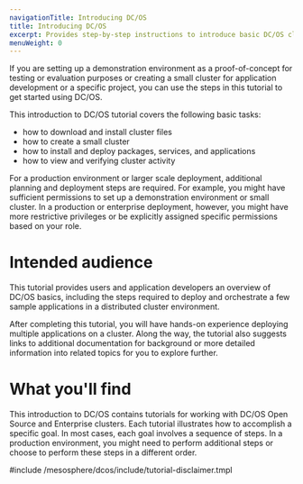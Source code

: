 ```yaml
---
navigationTitle: Introducing DC/OS
title: Introducing DC/OS
excerpt: Provides step-by-step instructions to introduce basic DC/OS cluster tasks
menuWeight: 0
---
```

If you are setting up a demonstration environment as a proof-of-concept for testing or evaluation purposes or creating a small cluster for application development or a specific project, you can use the steps in this tutorial to get started using DC/OS. 

This introduction to DC/OS tutorial covers the following basic tasks:

- how to download and install cluster files
- how to create a small cluster
- how to install and deploy packages, services, and applications
- how to view and verifying cluster activity

For a production environment or larger scale deployment, additional planning and deployment steps are required. For example, you might have sufficient permissions to set up a demonstration environment or small cluster. In a production or enterprise deployment, however, you might have more restrictive privileges or be explicitly assigned specific permissions based on your role.

# Intended audience
This tutorial provides users and application developers an overview of DC/OS basics, including the steps required to deploy and orchestrate a few sample applications in a distributed cluster environment.

After completing this tutorial, you will have hands-on experience deploying multiple applications on a cluster. Along the way, the tutorial also suggests links to additional documentation for background or more detailed information into related topics for you to explore further.

# What you'll find
This introduction to DC/OS contains tutorials for working with DC/OS Open Source and Enterprise clusters. Each tutorial illustrates how to accomplish a specific goal. In most cases, each goal involves a sequence of steps. In a production environment, you might need to perform additional steps or choose to perform these steps in a different order. 
<!--
# Where to go for additional information
Before you get started, you might want to bookmark the [Glossary](glossary) for reference. For example, you can use the [Glossary](glossary) to look up unfamiliar concepts or terms.
-->
#include /mesosphere/dcos/include/tutorial-disclaimer.tmpl
